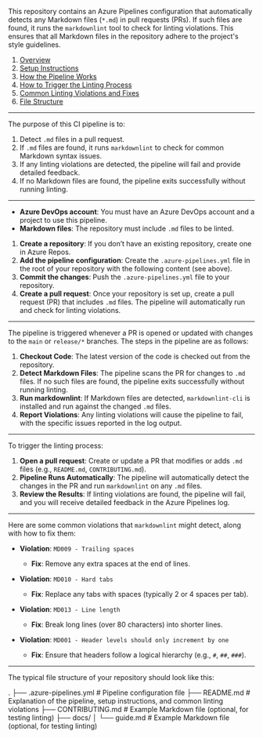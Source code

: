 This repository contains an Azure Pipelines configuration that automatically detects any Markdown files (`*.md`) in pull requests (PRs). If such files are found, it runs the `markdownlint` tool to check for linting violations. This ensures that all Markdown files in the repository adhere to the project's style guidelines.

1. [Overview](#overview)
2. [Setup Instructions](#setup-instructions)
3. [How the Pipeline Works](#how-the-pipeline-works)
4. [How to Trigger the Linting Process](#how-to-trigger-the-linting-process)
5. [Common Linting Violations and Fixes](#common-linting-violations-and-fixes)
6. [File Structure](#file-structure)

---

The purpose of this CI pipeline is to:
1. Detect `.md` files in a pull request.
2. If `.md` files are found, it runs `markdownlint` to check for common Markdown syntax issues.
3. If any linting violations are detected, the pipeline will fail and provide detailed feedback.
4. If no Markdown files are found, the pipeline exits successfully without running linting.

---

- **Azure DevOps account**: You must have an Azure DevOps account and a project to use this pipeline.
- **Markdown files**: The repository must include `.md` files to be linted.


1. **Create a repository**: If you don’t have an existing repository, create one in Azure Repos.
2. **Add the pipeline configuration**: Create the `.azure-pipelines.yml` file in the root of your repository with the following content (see above).
3. **Commit the changes**: Push the `.azure-pipelines.yml` file to your repository.
4. **Create a pull request**: Once your repository is set up, create a pull request (PR) that includes `.md` files. The pipeline will automatically run and check for linting violations.

---

The pipeline is triggered whenever a PR is opened or updated with changes to the `main` or `release/*` branches. The steps in the pipeline are as follows:

1. **Checkout Code**: The latest version of the code is checked out from the repository.
2. **Detect Markdown Files**: The pipeline scans the PR for changes to `.md` files. If no such files are found, the pipeline exits successfully without running linting.
3. **Run markdownlint**: If Markdown files are detected, `markdownlint-cli` is installed and run against the changed `.md` files.
4. **Report Violations**: Any linting violations will cause the pipeline to fail, with the specific issues reported in the log output.

---

To trigger the linting process:
1. **Open a pull request**: Create or update a PR that modifies or adds `.md` files (e.g., `README.md`, `CONTRIBUTING.md`).
2. **Pipeline Runs Automatically**: The pipeline will automatically detect the changes in the PR and run `markdownlint` on any `.md` files.
3. **Review the Results**: If linting violations are found, the pipeline will fail, and you will receive detailed feedback in the Azure Pipelines log.

---

Here are some common violations that `markdownlint` might detect, along with how to fix them:

- **Violation**: `MD009 - Trailing spaces`
  - **Fix**: Remove any extra spaces at the end of lines.

- **Violation**: `MD010 - Hard tabs`
  - **Fix**: Replace any tabs with spaces (typically 2 or 4 spaces per tab).

- **Violation**: `MD013 - Line length`
  - **Fix**: Break long lines (over 80 characters) into shorter lines.

- **Violation**: `MD001 - Header levels should only increment by one`
  - **Fix**: Ensure that headers follow a logical hierarchy (e.g., `#`, `##`, `###`).

---

The typical file structure of your repository should look like this:

.
├── .azure-pipelines.yml        # Pipeline configuration file
├── README.md                   # Explanation of the pipeline, setup instructions, and common linting violations
├── CONTRIBUTING.md             # Example Markdown file (optional, for testing linting)
├── docs/
│   └── guide.md                # Example Markdown file (optional, for testing linting)
